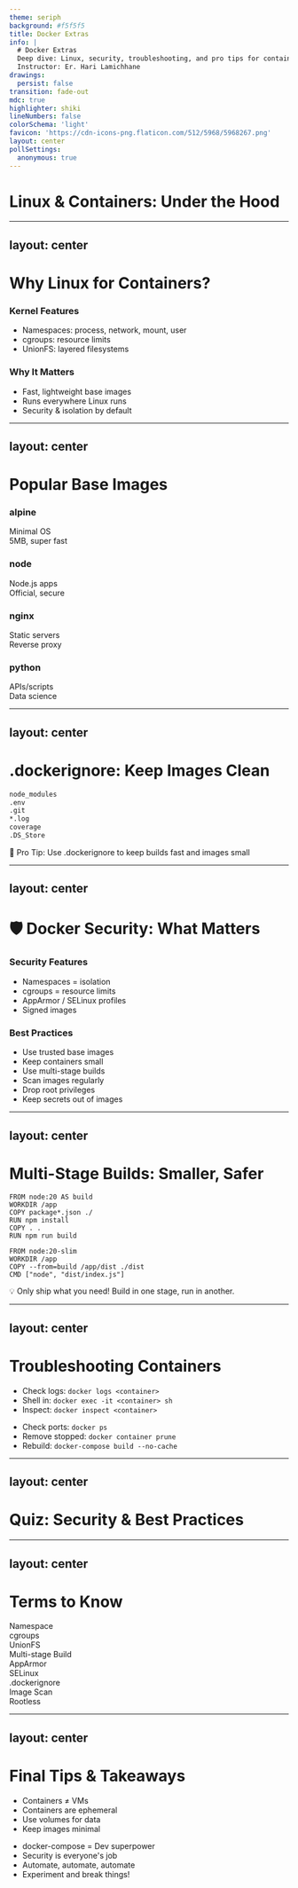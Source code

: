 ```yaml
---
theme: seriph
background: #f5f5f5
title: Docker Extras
info: |
  # Docker Extras
  Deep dive: Linux, security, troubleshooting, and pro tips for containers.
  Instructor: Er. Hari Lamichhane
drawings:
  persist: false
transition: fade-out
mdc: true
highlighter: shiki
lineNumbers: false
colorSchema: 'light'
favicon: 'https://cdn-icons-png.flaticon.com/512/5968/5968267.png'
layout: center
pollSettings:
  anonymous: true
---
```


# Linux & Containers: Under the Hood

---
layout: center
---

# Why Linux for Containers?

<div class="grid grid-cols-2 gap-4 mt-6">
  <div class="p-4 rounded-lg border border-blue-600">
    <h3 class="font-bold mb-2">Kernel Features</h3>
    <ul class="list-disc pl-4">
      <li>Namespaces: process, network, mount, user</li>
      <li>cgroups: resource limits</li>
      <li>UnionFS: layered filesystems</li>
    </ul>
  </div>
  <div class="p-4 rounded-lg border border-green-600">
    <h3 class="font-bold mb-2">Why It Matters</h3>
    <ul class="list-disc pl-4">
      <li>Fast, lightweight base images</li>
      <li>Runs everywhere Linux runs</li>
      <li>Security & isolation by default</li>
    </ul>
  </div>
</div>

---
layout: center
---

# Popular Base Images

<div class="grid grid-cols-4 gap-4 mt-6">
  <div class="p-3 rounded-lg border border-blue-600">
    <h3 class="font-bold mb-2">alpine</h3>
    <div class="text-xs opacity-80">Minimal OS<br/>5MB, super fast</div>
  </div>
  <div class="p-3 rounded-lg border border-green-600">
    <h3 class="font-bold mb-2">node</h3>
    <div class="text-xs opacity-80">Node.js apps<br/>Official, secure</div>
  </div>
  <div class="p-3 rounded-lg border border-yellow-600">
    <h3 class="font-bold mb-2">nginx</h3>
    <div class="text-xs opacity-80">Static servers<br/>Reverse proxy</div>
  </div>
  <div class="p-3 rounded-lg border border-purple-600">
    <h3 class="font-bold mb-2">python</h3>
    <div class="text-xs opacity-80">APIs/scripts<br/>Data science</div>
  </div>
</div>

---
layout: center
---

# .dockerignore: Keep Images Clean

```txt
node_modules
.env
.git
*.log
coverage
.DS_Store
```

<div class="mt-4 p-2 border border-yellow-500 rounded">
🚀 Pro Tip: Use .dockerignore to keep builds fast and images small
</div>

---
layout: center
---

# 🛡 Docker Security: What Matters

<div class="grid grid-cols-2 gap-4 mt-6">
  <div class="p-4 rounded-lg border border-blue-600">
    <h3 class="font-bold mb-2">Security Features</h3>
    <ul class="list-disc pl-4">
      <li>Namespaces = isolation</li>
      <li>cgroups = resource limits</li>
      <li>AppArmor / SELinux profiles</li>
      <li>Signed images</li>
    </ul>
  </div>
  <div class="p-4 rounded-lg border border-green-600">
    <h3 class="font-bold mb-2">Best Practices</h3>
    <ul class="list-disc pl-4">
      <li>Use trusted base images</li>
      <li>Keep containers small</li>
      <li>Use multi-stage builds</li>
      <li>Scan images regularly</li>
      <li>Drop root privileges</li>
      <li>Keep secrets out of images</li>
    </ul>
  </div>
</div>

---
layout: center
---

# Multi-Stage Builds: Smaller, Safer

```
FROM node:20 AS build
WORKDIR /app
COPY package*.json ./
RUN npm install
COPY . .
RUN npm run build

FROM node:20-slim
WORKDIR /app
COPY --from=build /app/dist ./dist
CMD ["node", "dist/index.js"]
```

<div class="mt-4 p-2 border border-green-500 rounded">
💡 Only ship what you need! Build in one stage, run in another.
</div>

---
layout: center
---

# Troubleshooting Containers

<div class="grid grid-cols-2 gap-4 mt-6">
  <div class="p-4 rounded-lg border border-blue-600">
    <ul class="list-disc pl-4">
      <li>Check logs: <code>docker logs &lt;container&gt;</code></li>
      <li>Shell in: <code>docker exec -it &lt;container&gt; sh</code></li>
      <li>Inspect: <code>docker inspect &lt;container&gt;</code></li>
    </ul>
  </div>
  <div class="p-4 rounded-lg border border-green-600">
    <ul class="list-disc pl-4">
      <li>Check ports: <code>docker ps</code></li>
      <li>Remove stopped: <code>docker container prune</code></li>
      <li>Rebuild: <code>docker-compose build --no-cache</code></li>
    </ul>
  </div>
</div>

---
layout: center
---

# Quiz: Security & Best Practices

<Poll question="Which is NOT a Docker security best practice?" :answers="['Use trusted base images', 'Run as root', 'Scan images', 'Use multi-stage builds']" :correctAnswer="1" />

---
layout: center
---

# Terms to Know

<div class="flex flex-wrap gap-2">
  <div class="px-3 py-2 rounded-lg border bg-blue-100 border-blue-600 hover:transition-colors">Namespace</div>
  <div class="px-3 py-2 rounded-lg border bg-green-100 border-green-600 hover:transition-colors">cgroups</div>
  <div class="px-3 py-2 rounded-lg border bg-yellow-100 border-yellow-600 hover:transition-colors">UnionFS</div>
  <div class="px-3 py-2 rounded-lg border bg-purple-100 border-purple-600 hover:transition-colors">Multi-stage Build</div>
  <div class="px-3 py-2 rounded-lg border bg-pink-100 border-pink-600 hover:transition-colors">AppArmor</div>
  <div class="px-3 py-2 rounded-lg border bg-indigo-100 border-indigo-600 hover:transition-colors">SELinux</div>
  <div class="px-3 py-2 rounded-lg border bg-teal-100 border-teal-600 hover:transition-colors">.dockerignore</div>
  <div class="px-3 py-2 rounded-lg border bg-orange-100 border-orange-600 hover:transition-colors">Image Scan</div>
  <div class="px-3 py-2 rounded-lg border bg-lime-100 border-lime-600 hover:transition-colors">Rootless</div>
</div>

---
layout: center
---

# Final Tips & Takeaways

<div class="grid grid-cols-2 gap-4 mt-6">
  <div class="p-4 rounded-lg border border-blue-600">
    <ul class="list-disc pl-4">
      <li>Containers ≠ VMs</li>
      <li>Containers are ephemeral</li>
      <li>Use volumes for data</li>
      <li>Keep images minimal</li>
    </ul>
  </div>
  <div class="p-4 rounded-lg border border-green-600">
    <ul class="list-disc pl-4">
      <li>docker-compose = Dev superpower</li>
      <li>Security is everyone's job</li>
      <li>Automate, automate, automate</li>
      <li>Experiment and break things!</li>
    </ul>
  </div>
</div>
